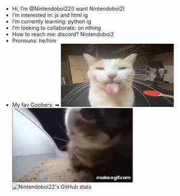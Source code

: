 -  Hi, I’m @Nintendoboi22(I want Nintendoboi2)
-  I’m interested in: js and html ig
-  I’m currently learning: python ig
-  I’m looking to collaborate: on nthing
-  How to reach me: discord? Nintendoboi2
-  Pronouns: he/him
-  My fav Goobers: ➡
![fortnite](cover3.jpg)
![kittie](gRE6UG.gif)
![Nintendoboi22's GitHub stats](https://github-readme-stats.vercel.app/api?username=nintendoboi22&show_icons=true&theme=synthwave&hide=prs,issues)
